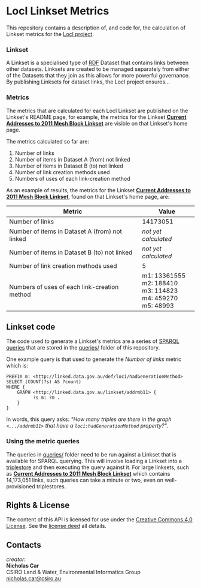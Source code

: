 # LocI Linkset Metrics

This repository contains a description of, and code for, the calculation of Linkset metrics for the [LocI project](http://locationindex.org/).

### Linkset
A Linkset is a specialised type of [RDF](https://www.w3.org/2001/sw/wiki/RDF) Dataset that contains links between other datasets. Linksets are created to be managed separately from either of the Datasets that they join as this allows for more powerful governance. By publishing Linksets for dataset links, the LocI project ensures...

### Metrics
The metrics that are calculated for each LocI Linkset are published on the Linkset's README page, for example, the metrics for the Linkset **[Current Addresses to 2011 Mesh Block Linkset](https://github.com/CSIRO-enviro-informatics/addrmb11-linkset)** are visible on that Linkset's home page.

The metrics calculated so far are:

1. Number of links
2. Number of items in Dataset A (from) not linked
3. Number of items in Dataset B (to) not linked
4. Number of link creation methods used
5. Numbers of uses of each link-creation method

As an example of results, the metrics for the Linkset **[Current Addresses to 2011 Mesh Block Linkset](https://github.com/CSIRO-enviro-informatics/addrmb11-linkset)**, found on that Linkset's home page, are:

**Metric** | **Value**
-- | --
Number of links | 14173051
Number of items in Dataset A (from) not linked | *not yet calculated* 
Number of items in Dataset B (to) not linked | *not yet calculated*
Number of link creation methods used | 5
Numbers of uses of each link-creation method | m1: 13361555<br />m2: 188410<br />m3: 114823<br />m4: 459270<br />m5: 48993


## Linkset code
The code used to generate a Linkset's metrics are a series of [SPARQL queries](https://www.w3.org/TR/sparql11-overview/) that are stored in the [queries/](queries/) folder of this repository. 

One example query is that used to generate the *Number of links* metric which is:

```
PREFIX m: <http://linked.data.gov.au/def/loci/hadGenerationMethod>
SELECT (COUNT(?s) AS ?count)
WHERE {
    GRAPH <http://linked.data.gov.au/linkset/addrmb11> {
		  ?s m: ?m .
    }
}
```
In words, this query asks: *"How many triples are there in the graph `<.../addrmb11>` that have a `loci:hadGenerationMethod` property?"*.

### Using the metric queries
The queries in [queries/](queries/) folder need to be run against a Linkset that is available for SPARQL querying. This will involve loading a Linkset into a [triplestore](https://en.wikipedia.org/wiki/Triplestore) and then executing the query against it. For large linksets, such as **[Current Addresses to 2011 Mesh Block Linkset](https://github.com/CSIRO-enviro-informatics/addrmb11-linkset)** which contains 14,173,051 links, such queries can take a minute or two, even on well-provisioned triplestores.


## Rights & License
The content of this API is licensed for use under the [Creative Commons 4.0 License](https://creativecommons.org/licenses/by/4.0/). See the [license deed](LICENSE) all details.


## Contacts
*creator*:  
**Nicholas Car**  
CSIRO Land & Water, Environmental Informatics Group  
<nicholas.car@csiro.au>  

